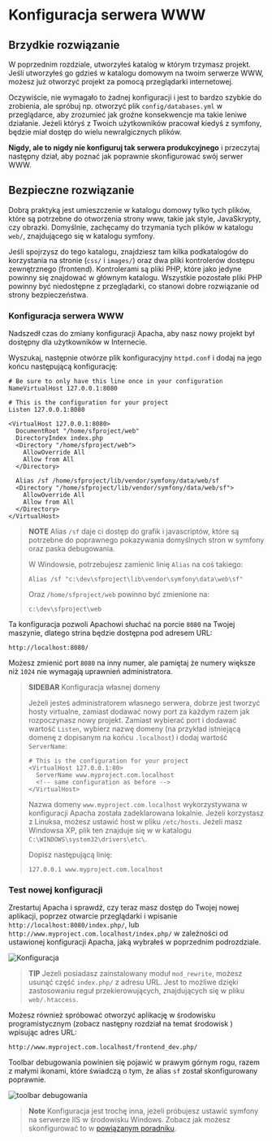 Konfiguracja serwera WWW
========================

Brzydkie rozwiązanie
--------------------

W poprzednim rozdziale, utworzyłeś katalog w którym trzymasz projekt. 
Jeśli utworzyłeś go gdzieś w katalogu domowym na twoim serwerze WWW, możesz
już otworzyć projekt za pomocą przeglądarki internetowej.

Oczywiście, nie wymagało to żadnej konfiguracji i jest to bardzo szybkie do zrobienia,
ale spróbuj np. otworzyć plik `config/databases.yml` w przeglądarce, aby zrozumieć 
jak groźne konsekwencje ma takie leniwe działanie. Jeżeli któryś z Twoich użytkowników 
pracował kiedyś z symfony, będzie miał dostęp do wielu newralgicznych plików.

**Nigdy, ale to nigdy nie konfiguruj tak serwera produkcyjnego** i przeczytaj następny
dział, aby poznać jak poprawnie skonfigurować swój serwer WWW. 

Bezpieczne rozwiązanie
----------------------

Dobrą praktyką jest umieszczenie w katalogu domowy tylko tych plików, które są
potrzebne do otworzenia strony www, takie jak style, JavaSkrypty, czy obrazki. 
Domyślnie, zachęcamy do trzymania tych plików w katalogu `web/`, znajdującego się 
w katalogu symfony. 

Jeśli spojrzysz do tego katalogu, znajdziesz tam kilka podkatalogów do korzystania
na stronie (`css/` i `images/`) oraz dwa pliki kontrolerów dostępu zewnętrznego (frontend). 
Kontrolerami są pliki PHP, które jako jedyne powinny się znajdować w głównym katalogu. 
Wszystkie pozostałe pliki PHP powinny być niedostępne z przeglądarki, co stanowi dobre
rozwiązanie od strony bezpieczeństwa. 

### Konfiguracja serwera WWW

Nadszedł czas do zmiany konfiguracji Apacha, aby nasz nowy projekt był dostępny
dla użytkowników w Internecie. 

Wyszukaj, następnie otwórze plik konfiguracyjny `httpd.conf` i dodaj na jego końcu
następującą konfigurację:

    # Be sure to only have this line once in your configuration
    NameVirtualHost 127.0.0.1:8080

    # This is the configuration for your project
    Listen 127.0.0.1:8080

    <VirtualHost 127.0.0.1:8080>
      DocumentRoot "/home/sfproject/web"
      DirectoryIndex index.php
      <Directory "/home/sfproject/web">
        AllowOverride All
        Allow from All
      </Directory>

      Alias /sf /home/sfproject/lib/vendor/symfony/data/web/sf
      <Directory "/home/sfproject/lib/vendor/symfony/data/web/sf">
        AllowOverride All
        Allow from All
      </Directory>
    </VirtualHost>

>**NOTE**
>Alias `/sf` daje ci dostęp do grafik i javascriptów, które są potrzebne
>do poprawnego pokazywania domyślnych stron w symfony oraz paska debugowania. 
>
>W Windowsie, potrzebujesz zamienić linię `Alias` na coś takiego: 
>
>     Alias /sf "c:\dev\sfproject\lib\vendor\symfony\data\web\sf"
>
>Oraz `/home/sfproject/web` powinno być zmienione na:
>
>     c:\dev\sfproject\web

Ta konfiguracja pozwoli Apachowi słuchać na porcie `8080` na Twojej maszynie, 
dlatego strina będzie dostępna pod adresem URL:

    http://localhost:8080/

Możesz zmienić port `8080` na inny numer, ale pamiętaj że numery większe niż `1024` 
nie wymagają uprawnień administratora. 

>**SIDEBAR**
>Konfiguracja własnej domeny
>
>Jeżeli jesteś administratorem własnego serwera, dobrze jest tworzyć
>hosty virtualne, zamiast dodawać nowy port za każdym razem jak rozpoczynasz nowy
>projekt. Zamiast wybierać port i dodawać wartość `Listen`,
>wybierz nazwę domeny (na przykład istniejącą domenę z dopisanym na końcu
>`.localhost`) i dodaj wartość `ServerName`:
>
>     # This is the configuration for your project
>     <VirtualHost 127.0.0.1:80>
>       ServerName www.myproject.com.localhost
>       <!-- same configuration as before -->
>     </VirtualHost>
>
>Nazwa domeny `www.myproject.com.localhost` wykorzystywana w konfiguracji Apacha
>została zadeklarowana lokalnie. Jeżeli korzystasz z Linuksa, możesz ustawić 
>host w pliku `/etc/hosts`. Jeżeli masz Windowsa XP, plik ten znajduje się w
>w katalogu `C:\WINDOWS\system32\drivers\etc\`.
>
>Dopisz następującą linię:
>
>     127.0.0.1 www.myproject.com.localhost

### Test nowej konfiguracji 

Zrestartuj Apacha i sprawdź, czy teraz masz dostęp do Twojej nowej aplikacji, 
poprzez otwarcie przeglądarki i wpisanie `http://localhost:8080/index.php/`, lub
`http://www.myproject.com.localhost/index.php/` w zależności od ustawionej konfiguracji 
Apacha, jaką wybrałeś w poprzednim podrozdziale.  

![Konfiguracja](http://www.symfony-project.org/images/getting-started/1_4/congratulations.png)

>**TIP**
>Jeżeli posiadasz zainstalowany moduł `mod_rewrite`, możesz usunąć część
>`index.php/` z adresu URL. Jest to możliwe dzięki zastosowaniu reguł 
>przekierowujących, znajdujących się w pliku `web/.htaccess`.

Możesz również spróbować otworzyć aplikację w środowisku programistycznym
(zobacz następny rozdział na temat środowisk ) wpisując adres URL:

    http://www.myproject.com.localhost/frontend_dev.php/

Toolbar debugowania powinien się pojawić w prawym górnym rogu, razem z małymi 
ikonami, które świadczą o tym, że alias `sf` został skonfigurowany poprawnie. 

![toolbar debugowania](http://www.symfony-project.org/images/getting-started/1_4/web_debug_toolbar.png)

>**Note**
>Konfiguracja jest trochę inna, jeżeli próbujesz ustawić symfony na serwerze IIS
>w środowisku Windows. Zobacz jak możesz skonfigurować to w 
>[powiązanym poradniku](http://www.symfony-project.com/cookbook/1_0/web_server_iis).
